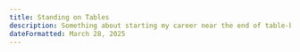 ```yaml
---
title: Standing on Tables
description: Something about starting my career near the end of table-based layouts and the struggles and learnings that helped shape my career.
dateFormatted: March 28, 2025
---
```


